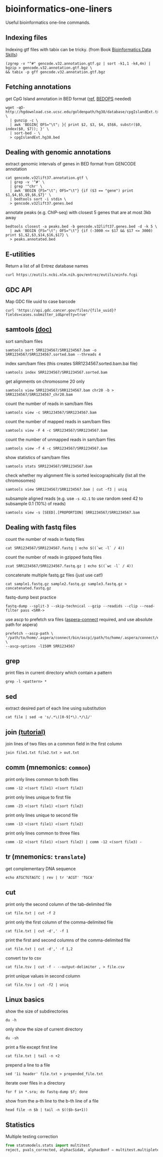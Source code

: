 # bioinformatics-one-liners
Useful bioinformatics one-line commands.

## Indexing files
Indexing gtf files with tabix can be tricky. (from Book [Bioinformatics Data Skills](https://www.amazon.com/Bioinformatics-Data-Skills-Reproducible-Research/dp/1449367372))
```shell
(zgrep -v "^#" gencode.v32.annotation.gtf.gz | sort -k1,1 -k4,4n) | bgzip > gencode.v32.annotation.gtf.bgz \
&& tabix -p gff gencode.v32.annotation.gtf.bgz
```

## Fetching annotations
get CpG Island annotation in BED format ([ref](https://www.biostars.org/p/236141/), [BEDOPS](https://bedops.readthedocs.io/en/latest/) needed)
```shell
wget -qO- http://hgdownload.cse.ucsc.edu/goldenpath/hg38/database/cpgIslandExt.txt.gz \
  | gunzip -c \
  | awk 'BEGIN{ OFS="\t"; }{ print $2, $3, $4, $5$6, substr($0, index($0, $7)); }' \
  | sort-bed - \
  > cpgIslandExt.hg38.bed
```

## Dealing with genomic annotations
extract genomic intervals of genes in BED format from GENCODE annotation
```shell
cat gencode.v32lift37.annotation.gtf \
  | grep -v '^#' \
  | grep '^chr' \
  | awk 'BEGIN {FS="\t"; OFS="\t"} {if ($3 == "gene") print $1,$4,$5,$9,$6,$7}' \
  | bedtools sort -i stdin \
  > gencode.v32lift37.genes.bed
```

annotate peaks (e.g. ChIP-seq) with closest 5 genes that are at most 3kb away
```shell
bedtools closest -a peaks.bed -b gencode.v32lift37.genes.bed -d -k 5 \
  | awk 'BEGIN {FS="\t"; OFS="\t"} {if (-3000 <= $17 && $17 <= 3000) print $1,$2,$3,$14,$16,$17} \
  > peaks.annotated.bed
```

## E-utilities
Return a list of all Entrez database names
```shell
curl https://eutils.ncbi.nlm.nih.gov/entrez/eutils/einfo.fcgi
```

## GDC API
Map GDC file uuid to case barcode
```
curl 'https://api.gdc.cancer.gov/files/{file_uuid}?fields=cases.submitter_id&pretty=true'
```

## samtools [(doc)](http://www.htslib.org/doc/samtools.html)
sort sam/bam files
```shell
samtools sort SRR1234567/SRR1234567.bam -o SRR1234567/SRR1234567.sorted.bam --threads 4
```

index sam/bam files (this creates SRR1234567.sorted.bam.bai file)
```shell
samtools index SRR1234567/SRR1234567.sorted.bam
```

get alignments on chromosome 20 only
```shell
samtools view SRR1234567/SRR1234567.bam chr20 -b > SRR1234567/SRR1234567_chr20.bam
```

count the number of reads in sam/bam files
```shell
samtools view -c SRR1234567/SRR1234567.bam
```

count the number of mapped reads in sam/bam files
```shell
samtools view -F 4 -c SRR1234567/SRR1234567.bam
```

count the number of unmapped reads in sam/bam files
```shell
samtools view -f 4 -c SRR1234567/SRR1234567.bam
```

show statistics of sam/bam files
```shell
samtools stats SRR1234567/SRR1234567.bam
```

check whether my alignment file is sorted lexicographically (list all the chromosomes)
```shell
samtools view SRR1234567/SRR1234567.bam | cut -f3 | uniq
```

subsample aligned reads (e.g. use `-s 42.1` to use random seed 42 to subsample 0.1 (10%) of reads)
```shell
samtools view -s [SEED].[PROPORTION] SRR1234567/SRR1234567.bam
```
## Dealing with fastq files
count the number of reads in fastq files
```shell
cat SRR1234567/SRR1234567.fastq | echo $((`wc -l` / 4))
```

count the number of reads in gzipped fastq files
```shell
zcat SRR1234567/SRR1234567.fastq.gz | echo $((`wc -l` / 4))
```

concatenate multiple fastq.gz files (just use cat!)
```shell
cat sample1.fastq.gz sample2.fastq.gz sample3.fastq.gz > concatenated.fastq.gz
```

fastq-dump best practice
```shell
fastq-dump --split-3 --skip-technical --gzip --readids --clip --read-filter pass <SRR->
```

use ascp to prefetch sra files ([aspera-connect](https://downloads.asperasoft.com/) required, and use absolute path for aspera)
```shell
prefetch --ascp-path \
'/path/to/home/.aspera/connect/bin/ascp|/path/to/home/.aspera/connect/etc/asperaweb_id_dsa.openssh' \
--ascp-options -l150M SRR1234567
```
## grep
print files in current directory which contain a pattern
```shell
grep -l <pattern> *
```
## sed
extract desired part of each line using substitution
```shell
cat file | sed -e 's/.*\([0-9]*\).*/\1/'
```
## join [(tutorial)](https://shapeshed.com/unix-join/)
join lines of two files on a common field in the first column
```shell
join file1.txt file2.txt > out.txt
```
## comm (mnemonics: `common`)
print only lines common to both files
```shell
comm -12 <(sort file1) <(sort file2)
```

print only lines unique to first file
```shell
comm -23 <(sort file1) <(sort file2)
```

print only lines unique to second file
```shell
comm -13 <(sort file1) <(sort file2)
```

print only lines common to three files
```shell
comm -12 <(sort file1) <(sort file2) | comm -12 <(sort file3) -
```
## tr (mnemonics: `translate`)
get complementary DNA sequence
```shell
echo ATGCTGTAGTC | rev | tr 'ACGT' 'TGCA'
```
## cut
print only the second column of the tab-delimited file
```shell
cat file.txt | cut -f 2
```

print only the first column of the comma-delimited file
```shell
cat file.txt | cut -d',' -f 1
```

print the first and second columns of the comma-delimited file
```shell
cat file.txt | cut -d',' -f 1,2
```

convert tsv to csv
```shell
cat file.tsv | cut -f - --output-delimiter , > file.csv
```

print unique values in second column
```shell
cat file.tsv | cut -f2 | uniq
```
## Linux basics
show the size of subdirectories
```shell
du -h
```

only show the size of current directory
```shell
du -sh
```

print a file except first line
```shell
cat file.txt | tail -n +2
```

prepend a line to a file
```shell
sed '1i header' file.txt > prepended_file.txt
```

iterate over files in a directory
```shell
for f in *.sra; do fastq-dump $f; done
```

show from the a-th line to the b-th line of a file
```shell
head file -n $b | tail -n $(($b-$a+1))
```
## Statistics
Multiple testing correction
```python
from statsmodels.stats import multitest
reject, pvals_corrected, alphacSidak, alphacBonf = multitest.multipletests(p_values, method='fdr_bh')
```
